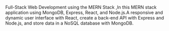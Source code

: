 Full-Stack Web Development using the MERN Stack ,In this MERN stack application using MongoDB, Express, React, and Node.js.A responsive and dynamic user interface with React, create a back-end API with Express and Node.js, and store data in a NoSQL database with MongoDB. 
